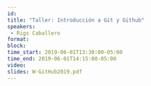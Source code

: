 ```yaml
---
id: 
title: "Taller: Introducción a Git y Github"
speakers:
 - Rigs Caballero
format: 
block:
time_start: 2019-06-01T13:30:00-05:00
time_end: 2019-06-01T14:15:00-05:00
video:
slides: W-GitHub2019.pdf
---
```


